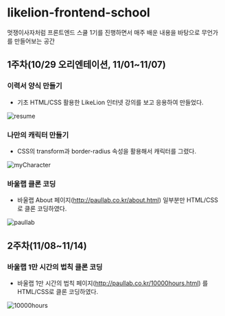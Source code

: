 # likelion-frontend-school
멋쟁이사자처럼 프론트엔드 스쿨 1기를 진행하면서 매주 배운 내용을 바탕으로 무언가를 만들어보는 공간

## 1주차(10/29 오리엔테이션, 11/01~11/07)

### 이력서 양식 만들기
- 기초 HTML/CSS 활용한 LikeLion 인터넷 강의를 보고 응용하여 만들었다.

![resume](https://user-images.githubusercontent.com/67459853/139565133-712fb5d5-af55-4e3b-8b6f-cc9f9e9ca40f.png)

### 나만의 캐릭터 만들기
- CSS의 transform과 border-radius 속성을 활용해서 캐릭터를 그렸다.

![myCharacter](https://user-images.githubusercontent.com/67459853/141135974-eb588b23-0767-4c0f-be42-38323c6a0345.PNG)

### 바울랩 클론 코딩
- 바울랩 About 페이지(http://paullab.co.kr/about.html) 일부분만 HTML/CSS로 클론 코딩하였다.

![paullab](https://user-images.githubusercontent.com/67459853/141136883-8721dac2-5072-47af-ae12-88ab778fd81f.png)

## 2주차(11/08~11/14)

### 바울랩 1만 시간의 법칙 클론 코딩
- 바울랩 1만 시간의 법칙 페이지(http://paullab.co.kr/10000hours.html) 를 HTML/CSS로 클론 코딩하였다.

![10000hours](https://user-images.githubusercontent.com/67459853/141138961-28a263c8-94a3-48c1-ad5c-a9dd4cd4e248.png)
